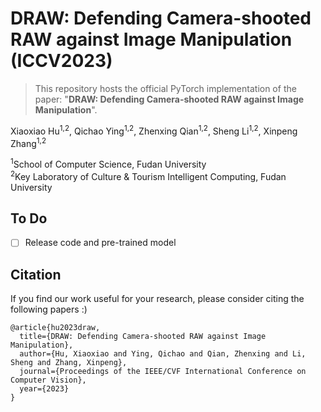 # DRAW: Defending Camera-shooted RAW against Image Manipulation (ICCV2023)
> This repository hosts the official PyTorch implementation of the paper: "**DRAW: Defending Camera-shooted RAW against Image Manipulation**".

Xiaoxiao Hu<sup>1,2</sup>,
Qichao Ying<sup>1,2</sup>,
Zhenxing Qian<sup>1,2</sup>,
Sheng Li<sup>1,2</sup>,
Xinpeng Zhang<sup>1,2</sup> <br>

<sup>1</sup>School of Computer Science, Fudan University <br> <sup>2</sup>Key Laboratory of Culture \& Tourism Intelligent Computing, Fudan University

## To Do
- [ ] Release code and pre-trained model

## Citation

If you find our work useful for your research, please consider citing the following papers :)

```
@article{hu2023draw,
  title={DRAW: Defending Camera-shooted RAW against Image Manipulation},
  author={Hu, Xiaoxiao and Ying, Qichao and Qian, Zhenxing and Li, Sheng and Zhang, Xinpeng},
  journal={Proceedings of the IEEE/CVF International Conference on Computer Vision},
  year={2023}
}
```
